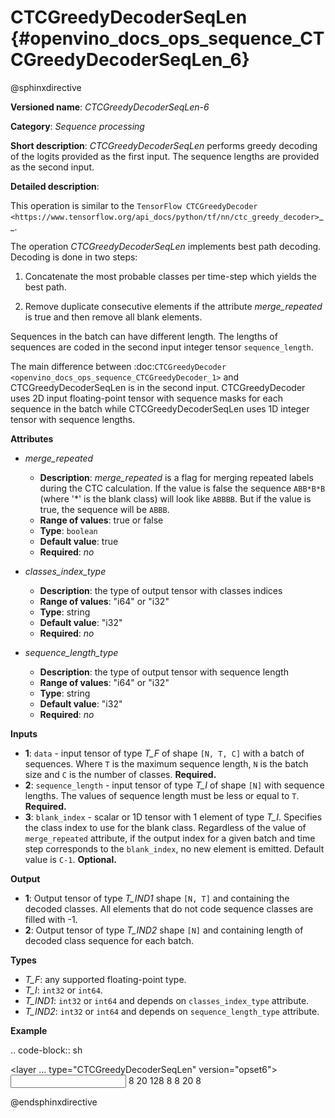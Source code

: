 # CTCGreedyDecoderSeqLen  {#openvino_docs_ops_sequence_CTCGreedyDecoderSeqLen_6}

@sphinxdirective

**Versioned name**: *CTCGreedyDecoderSeqLen-6*

**Category**: *Sequence processing*

**Short description**: *CTCGreedyDecoderSeqLen* performs greedy decoding of the logits provided as the first input. The sequence lengths are provided as the second input.

**Detailed description**:

This operation is similar to the `TensorFlow CTCGreedyDecoder <https://www.tensorflow.org/api_docs/python/tf/nn/ctc_greedy_decoder>`__.

The operation *CTCGreedyDecoderSeqLen* implements best path decoding.
Decoding is done in two steps:

1. Concatenate the most probable classes per time-step which yields the best path.

2. Remove duplicate consecutive elements if the attribute *merge_repeated* is true and then remove all blank elements.

Sequences in the batch can have different length. The lengths of sequences are coded in the second input integer tensor ``sequence_length``.

The main difference between :doc:`CTCGreedyDecoder <openvino_docs_ops_sequence_CTCGreedyDecoder_1>` and CTCGreedyDecoderSeqLen is in the second input. CTCGreedyDecoder uses 2D input floating-point tensor with sequence masks for each sequence in the batch while CTCGreedyDecoderSeqLen uses 1D integer tensor with sequence lengths.

**Attributes**

* *merge_repeated*

  * **Description**: *merge_repeated* is a flag for merging repeated labels during the CTC calculation. If the value is false the sequence ``ABB*B*B``  (where '*' is the blank class) will look like ``ABBBB``. But if the value is true, the sequence will be ``ABBB``.
  * **Range of values**: true or false
  * **Type**: ``boolean``
  * **Default value**: true
  * **Required**: *no*

* *classes_index_type*

  * **Description**: the type of output tensor with classes indices
  * **Range of values**: "i64" or "i32"
  * **Type**: string
  * **Default value**: "i32"
  * **Required**: *no*

* *sequence_length_type*

  * **Description**: the type of output tensor with sequence length
  * **Range of values**: "i64" or "i32"
  * **Type**: string
  * **Default value**: "i32"
  * **Required**: *no*

**Inputs**

* **1**: ``data`` - input tensor of type *T_F* of shape ``[N, T, C]`` with a batch of sequences. Where ``T`` is the maximum sequence length, ``N`` is the batch size and ``C`` is the number of classes. **Required.**
* **2**: ``sequence_length`` - input tensor of type *T_I* of shape ``[N]`` with sequence lengths. The values of sequence length must be less or equal to ``T``. **Required.**
* **3**: ``blank_index`` - scalar or 1D tensor with 1 element of type *T_I*. Specifies the class index to use for the blank class. Regardless of the value of ``merge_repeated`` attribute, if the output index for a given batch and time step corresponds to the ``blank_index``, no new element is emitted. Default value is `C-1`. **Optional.**

**Output**

* **1**: Output tensor of type *T_IND1* shape ``[N, T]`` and containing the decoded classes. All elements that do not code sequence classes are filled with -1.
* **2**: Output tensor of type *T_IND2* shape ``[N]`` and containing length of decoded class sequence for each batch.

**Types**

* *T_F*: any supported floating-point type.
* *T_I*: ``int32`` or ``int64``.
* *T_IND1*: ``int32`` or ``int64`` and depends on ``classes_index_type`` attribute.
* *T_IND2*: ``int32`` or ``int64`` and depends on ``sequence_length_type`` attribute.

**Example**

.. code-block:: sh
   
   <layer ... type="CTCGreedyDecoderSeqLen" version="opset6">
       <data merge_repeated="true" classes_index_type="i64" sequence_length_type="i64"/>
       <input>
           <port id="0">
               <dim>8</dim>
               <dim>20</dim>
               <dim>128</dim>
           </port>
           <port id="1">
               <dim>8</dim>
           </port>
           <port id="2"/>  <!-- blank_index = 120 -->
       </input>
       <output>
           <port id="0" precision="I64">
               <dim>8</dim>
               <dim>20</dim>
           </port>
           <port id="1" precision="I64">
               <dim>8</dim>
           </port>
       </output>
   </layer>

@endsphinxdirective

